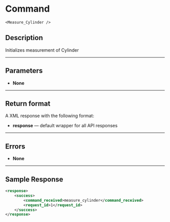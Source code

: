 # Command

    <Measure_Cylinder />

## Description

Initializes measurement of Cylinder

***

## Parameters
- **None**

***

## Return format
A XML response with the following format:

- **response** — default wrapper for all API responses

***

## Errors
- **None**
 
***

## Sample Response
```xml
<response>
	<success>
		<command_received>measure_cylinder</command_received>
		<request_id>1</request_id>
	</success>
</response>
```
